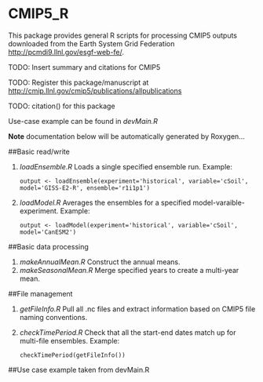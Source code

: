 CMIP5_R
=======

This package provides general R scripts for processing CMIP5 outputs downloaded from the Earth System Grid Federation http://pcmdi9.llnl.gov/esgf-web-fe/.

TODO: Insert summary and citations for CMIP5

TODO: Register this package/manuscript at http://cmip.llnl.gov/cmip5/publications/allpublications

TODO: citation() for this package

Use-case example can be found in *devMain.R*

**Note** documentation below will be automatically generated by Roxygen...

##Basic read/write
1. *loadEnsemble.R* Loads a single specified ensemble run. Example:
    
    ```
	output <- loadEnsemble(experiment='historical', variable='cSoil', model='GISS-E2-R', ensemble='r1i1p1')
	```

2. *loadModel.R* Averages the ensembles for a specified model-varaible-experiment. Example:
    
    ```
	output <- loadModel(experiment='historical', variable='cSoil', model='CanESM2')
	```
	
##Basic data processing
1. *makeAnnualMean.R* Construct the annual means.
2. *makeSeasonalMean.R* Merge specified years to create a multi-year mean.

##File management
1. *getFileInfo.R* Pull all .nc files and extract information based on CMIP5 file naming conventions.
2. *checkTimePeriod.R* Check that all the start-end dates match up for multi-file ensembles. Example:
    
    ```
	checkTimePeriod(getFileInfo())
	```

##Use case example taken from devMain.R
